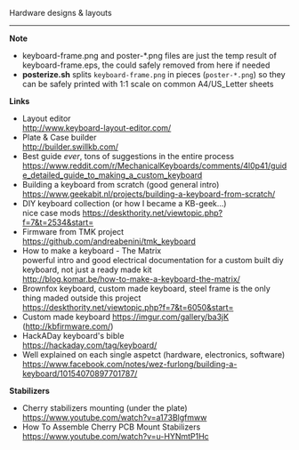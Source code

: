 Hardware designs & layouts

---
**Note**
- keyboard-frame.png and poster-*.png files are just the temp result of keyboard-frame.eps, the could safely removed from here if needed
- **posterize.sh** splits `keyboard-frame.png` in pieces (`poster-*.png`) so they can be safely printed with 1:1 scale on common A4/US_Letter sheets


**Links**
- Layout editor<br>
  http://www.keyboard-layout-editor.com/
- Plate & Case builder<br>
  http://builder.swillkb.com/
- Best guide *ever*, tons of suggestions in the entire process<br>
  https://www.reddit.com/r/MechanicalKeyboards/comments/4l0p41/guide_detailed_guide_to_making_a_custom_keyboard
- Building a keyboard from scratch (good general intro)<br>
  https://www.geekabit.nl/projects/building-a-keyboard-from-scratch/
- DIY keyboard collection (or how I became a KB-geek...)<br>
  nice case mods https://deskthority.net/viewtopic.php?f=7&t=2534&start=
- Firmware from TMK project<br>
  https://github.com/andreabenini/tmk_keyboard
- How to make a keyboard - The Matrix<br>
  powerful intro and good electrical documentation for a custom built diy keyboard, not just a ready made kit<br>
  http://blog.komar.be/how-to-make-a-keyboard-the-matrix/
- Brownfox keyboard, custom made keyboard, steel frame is the only thing maded outside this project<br>
  https://deskthority.net/viewtopic.php?f=7&t=6050&start=
- Custom made keyboard https://imgur.com/gallery/ba3jK (http://kbfirmware.com/)
- HackADay keyboard's bible<br>
  https://hackaday.com/tag/keyboard/
- Well explained on each single aspetct (hardware, electronics, software)
  https://www.facebook.com/notes/wez-furlong/building-a-keyboard/10154070897701787/

**Stabilizers**
- Cherry stabilizers mounting (under the plate)<br>
  https://www.youtube.com/watch?v=a173Blgfmww
- How To Assemble Cherry PCB Mount Stabilizers<br>
  https://www.youtube.com/watch?v=u-HYNmtP1Hc
